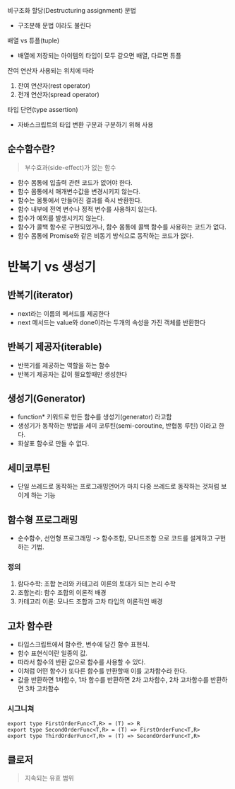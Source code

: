 비구조화 할당(Destructuring assignment) 문법

- 구조분해 문법 이라도 불린다

배열 vs 튜플(tuple)

- 배열에 저장되는 아이템의 타입이 모두 같으면 배열, 다르면 튜플

잔여 연산자
사용되는 위치에 따라

1. 잔여 연산자(rest operator)
2. 전개 연산자(spread operator)

타입 단언(type assertion)

- 자바스크립트의 타입 변환 구문과 구분하기 위해 사용

## 순수함수란?

> 부수효과(side-effect)가 없는 함수

- 함수 몸통에 입출력 관련 코드가 없어야 한다.
- 함수 몸통에서 매개변수값을 변경시키지 않는다.
- 함수는 몸통에서 만들어진 결과를 즉시 반환한다.
- 함수 내부에 전역 변수나 정적 변수를 사용하지 않는다.
- 함수가 예외를 발생시키지 않는다.
- 함수가 콜백 함수로 구현되었거나, 함수 몸통에 콜백 함수를 사용하는 코드가 없다.
- 함수 몸통에 Promise와 같은 비동기 방식으로 동작하는 코드가 없다.

# 반복기 vs 생성기

## 반복기(iterator)

- next라는 이름의 메서드를 제공한다
- next 메서드는 value와 done이라는 두개의 속성을 가진 객체를 반환한다

## 반복기 제공자(iterable)

- 반복기를 제공하는 역할을 하는 함수
- 반복기 제공자는 값이 필요할때만 생성한다

## 생성기(Generator)

- function\* 키워드로 만든 함수를 생성기(generator) 라고함
- 생성기가 동작하는 방법을 세미 코루틴(semi-coroutine, 반협동 루틴) 이라고 한다.
- 화살표 함수로 만들 수 없다.

## 세미코루틴

- 단일 쓰레드로 동작하는 프로그래밍언어가 마치 다중 쓰레드로 동작하는 것처럼 보이게 하는 기능

## 함수형 프로그래밍

- 순수함수, 선언형 프로그래밍 -> 함수조합, 모나드조합 으로 코드를 설계하고 구현하는 기법.

### 정의

1. 람다수학: 조합 논리와 카테고리 이론의 토대가 되는 논리 수학
2. 조합논리: 함수 조합의 이론적 배경
3. 카테고리 이론: 모나드 조합과 고차 타입의 이론적인 배경

## 고차 함수란

- 타입스크립트에서 함수란, 변수에 담긴 함수 표현식.
- 함수 표현식이란 일종의 값.
- 따라서 함수의 반환 값으로 함수를 사용할 수 있다.
- 이처럼 어떤 함수가 또다른 함수를 반환할때 이를 고차함수라 한다.
- 값을 반환하면 1차함수, 1차 함수를 반환하면 2차 고차함수, 2차 고차함수를 반환하면 3차 고차함수

### 시그니쳐

```
export type FirstOrderFunc<T,R> = (T) => R
export type SecondOrderFunc<T,R> = (T) => FirstOrderFunc<T,R>
export type ThirdOrderFunc<T,R> = (T) => SecondOrderFunc<T,R>

```

## 클로저

> 지속되는 유효 범위
